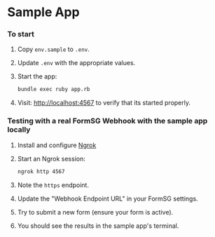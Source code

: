 # Sample App

### To start

1. Copy `env.sample` to `.env`.
2. Update `.env` with the appropriate values.
3. Start the app:

    ```bash
    bundle exec ruby app.rb
    ```

4. Visit: <http://localhost:4567> to verify that its started properly.

### Testing with a real FormSG Webhook with the sample app locally 

1. Install and configure [Ngrok](https://ngrok.com) 
2. Start an Ngrok session:

   ```bash
   ngrok http 4567
   ```

3. Note the `https` endpoint.
4. Update the "Webhook Endpoint URL" in your FormSG settings.
5. Try to submit a new form (ensure your form is active).
6. You should see the results in the sample app's terminal.
